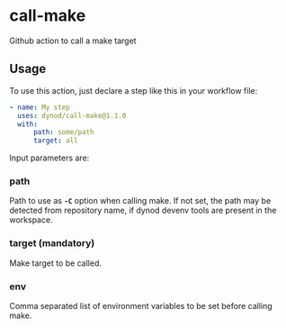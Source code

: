 # call-make
Github action to call a make target

## Usage

To use this action, just declare a step like this in your workflow file:
```yaml
- name: My step
  uses: dynod/call-make@1.1.0
  with:
      path: some/path
      target: all
```

Input parameters are:

### path
Path to use as **`-C`** option when calling make. If not set, the path may be detected from repository name, if dynod devenv tools are present in the workspace.

### target (mandatory)
Make target to be called.

### env
Comma separated list of environment variables to be set before calling make.
